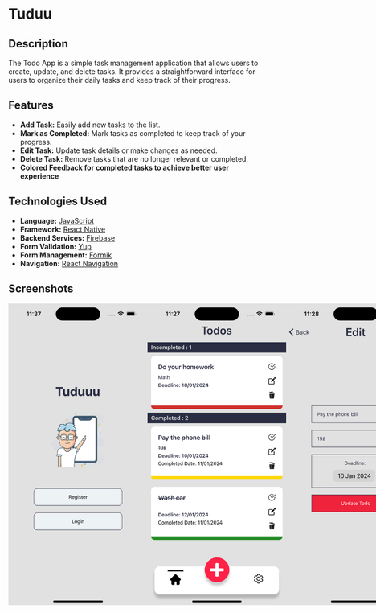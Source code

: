 # Tuduu

## Description

The Todo App is a simple task management application that allows users to create, update, and delete tasks. It provides a straightforward interface for users to organize their daily tasks and keep track of their progress.

## Features

- **Add Task:** Easily add new tasks to the list.
- **Mark as Completed:** Mark tasks as completed to keep track of your progress.
- **Edit Task:** Update task details or make changes as needed.
- **Delete Task:** Remove tasks that are no longer relevant or completed.
- **Colored Feedback for completed tasks to achieve better user experience**

## Technologies Used
- **Language:** [JavaScript](https://ecma-international.org/publications-and-standards/standards/ecma-262/)
- **Framework:** [React Native](https://reactnative.dev/)
- **Backend Services:** [Firebase](https://firebase.google.com/)
- **Form Validation:** [Yup](https://github.com/jquense/yup)
- **Form Management:** [Formik](https://formik.org/)
- **Navigation:** [React Navigation](https://reactnavigation.org/)


## Screenshots

<div style="display: flex; justify-content: space-between;">

<img src="./src/assets/readme/welcome.png" alt="Welcome Screen" width="300" height="600">
<img src="./src/assets/readme/main.png" alt="Screen that holds all the todos" width="300" height="600">
<img src="./src/assets/readme/edit.png" alt="Editing Todo" width="300" height="600">
<img src="./src/assets/readme/delete.png" alt="Delete Todo Confirmation" width="300" height="600">

</div>
